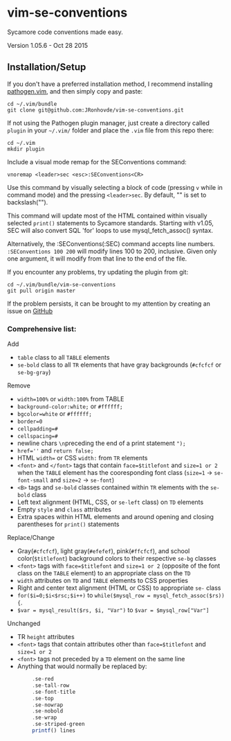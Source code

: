 # vim-se-conventions
Sycamore code conventions made easy.

Version 1.05.6 - Oct 28 2015    
## Installation/Setup

If you don't have a preferred installation method, I recommend
installing [pathogen.vim](https://github.com/tpope/vim-pathogen), and
then simply copy and paste:

    cd ~/.vim/bundle
    git clone git@github.com:JRonhovde/vim-se-conventions.git 
    
If not using the Pathogen plugin manager, just create a directory called `plugin` in your `~/.vim/` folder and place the `.vim` file from this repo there: 

    cd ~/.vim
    mkdir plugin

Include a visual mode remap for the SEConventions command:

    vnoremap <leader>sec <esc>:SEConventions<CR>   

Use this command by visually selecting a block of code (pressing `v` while in command mode) and the pressing `<leader>sec`. By default, "<leader>" is set to backslash("\").

This command will update most of the HTML contained within visually selected `print()` statements to Sycamore standards. Starting with v1.05, SEC will also convert SQL 'for' loops to use mysql_fetch_assoc() syntax.    

Alternatively, the :SEConventions(:SEC) command accepts line numbers. `:SEConventions 100 200` will modify lines 100 to 200, inclusive. Given only one argument, it will modify from that line to the end of the file.

If you encounter any problems, try updating the plugin from git:    

    cd ~/.vim/bundle/vim-se-conventions    
    git pull origin master    

If the problem persists, it can be brought to my attention by creating an issue on [GitHub](https://github.com/JRonhovde/vim-se-conventions)    


### Comprehensive list:
Add
 * `table` class to all `TABLE` elements
 * `se-bold` class to all `TR` elements that have gray backgrounds (`#cfcfcf` or `se-bg-gray`)

Remove
 * `width=100%` or `width:100%` from TABLE
 * `background-color:white;` or `#ffffff;`
 * `bgcolor=white` or `#ffffff;`
 * `border=0`
 * `cellpadding=#`
 * `cellspacing=#`
 * newline chars `\n`preceding the end of a print statement `");`
 * `href=''` and `return false;`
 * HTML `width=` or CSS `width:` from `TR` elements
 * `<font>` and `</font>` tags that contain `face=$titlefont` and `size=1 or 2` when 
 the `TABLE` element has the cooresponding font class (`size=1` -> `se-font-small` and `size=2` -> `se-font`)
 * `<B>` tags and `se-bold` classes contained within `TR` elements with the `se-bold` class
 * Left text alignment (HTML, CSS, or `se-left` class) on `TD` elements
 * Empty `style` and `class` attributes
 * Extra spaces within HTML elements and around opening and closing parentheses for `print()` statements

Replace/Change    
 * Gray(`#cfcfcf`), light gray(`#efefef`), pink(`#ffcfcf`), and school color(`$titlefont`) background colors to 
 their respective `se-bg` classes
 * `<font>` tags with `face=$titlefont` and `size=1 or 2` (opposite of the font class on the `TABLE` element) to
 an appropriate class on the `TD`
 * `width` attributes on `TD` and `TABLE` elements to CSS properties
 * Right and center text alignment (HTML or CSS) to appropriate `se-` class
 * `for($i=0;$i<$rsc;$i++)` to `while($mysql_row = mysql_fetch_assoc($rs)) {`.
 * `$var = mysql_result($rs, $i, "Var")` to `$var = $mysql_row["Var"]`

Unchanged    
 * TR `height` attributes
 * `<font>` tags that contain attributes other than `face=$titlefont` and `size=1 or 2`
 * `<font>` tags not preceded by a `TD` element on the same line
 * Anything that would normally be replaced by:
```php
        .se-red
        .se-tall-row
        .se-font-title
        .se-top
        .se-nowrap
        .se-nobold
        .se-wrap
        .se-striped-green    
        printf() lines
```


